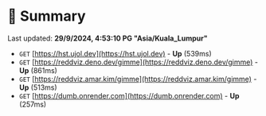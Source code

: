 # 📖 Summary
Last updated: **29/9/2024, 4:53:10 PG "Asia/Kuala_Lumpur"**

- `GET` [https://hst.ujol.dev](https://hst.ujol.dev) - **Up** (539ms)
- `GET` [https://reddviz.deno.dev/gimme](https://reddviz.deno.dev/gimme) - **Up** (861ms)
- `GET` [https://reddviz.amar.kim/gimme](https://reddviz.amar.kim/gimme) - **Up** (513ms)
- `GET` [https://dumb.onrender.com](https://dumb.onrender.com) - **Up** (257ms)
